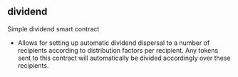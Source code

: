 ## dividend

Simple dividend smart contract

- Allows for setting up automatic dividend dispersal to a number of recipients according to
  distribution factors per recipient. Any tokens sent to this contract will automatically
  be divided accordingly over these recipients.

